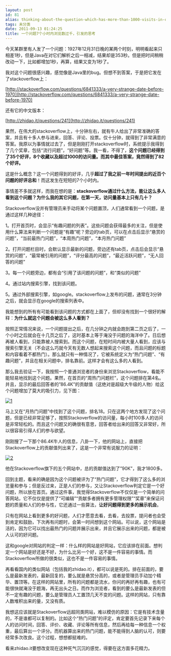 ```yaml
---
layout: post
id: 81
alias: thinking-about-the-question-which-has-more-than-1000-visits-in-one-hour
tags: 未分类
date: 2011-09-13 01:24:25
title: 一个问题7个小时内浏览数过千，引发的思考
---
```


今天某群里有人发了一个问题：1927年12月31日晚的某两个时刻，明明看起来只相差1秒，但是Java在对它们解析之后一相减，结果却是353秒。但是把时间稍稍改动一下，比如都增加1秒，再算，结果又变为1秒了。

我对这个问题很感兴趣，感觉像是Java里的bug。但想不到答案，于是把它发在了stackoverflow上：

[http://stackoverflow.com/questions/6841333/a-very-strange-date-before-1970](http://stackoverflow.com/questions/6841333/a-very-strange-date-before-1970)

还有它的中文版本：

[http://zhidao.it/questions/241](http://zhidao.it/questions/241)

果然，在伟大的stackoverflow上，十分钟左右，就有牛人给出了非常准确的答案，并且有十多人参与进来，回答、评论、投票。仅十分钟，就得到了非常满意的答案。我原以为事情就过去了，但是刚刚打开stackoverflow时，系统提示我得到了几个奖章，包括“流行问题”，“好问题”等。我一看，不得了，**这个问题已经得到了35个好评，8个收藏以及超过1000的访问量。而其中最佳答案，竟然得到了82个好评。<span id="more-81"></span>**

这是什么概念？这一个问题得到的好评，几乎**超过了我之前一年时间提出的近百个问题的好评总和**！而这发生在短短的7个小时内。

事情差不多就这样，而我在想的是：**stackoverflow通过什么方法，能让这么多人看到这个问题？为什么我的其它问题，在第一天，访问量基本上只有几十？**

Stackoverflow没并有管理员来手动将某个问题置顶，人们通常看到一个问题，是通过这样几种途径：

1。打开首页时，会显示“有趣问题的列表”。这些问题会获得最多的关注，但是使用什么算法来判断一个问题是“有趣”呢？旁边的tab页，可以在点击后显示“悬赏的问题”，“当前最热门问题”，“本周热门问题”，“本月热门问题”

2。打开问题栏目时，会默认显示最新的问题，旁边还有tab页，点击后会显示“悬赏的问题”，“最常被引用的问题”，“评分最高的问题”，“最近活跃问题”，“无人回答的问题”

3。每一个问题旁边，都有会“引用了该问题的问题”，和“类似的问题”

4。通过站内搜索引擎，找到该问题。

5。通过外部搜索引擎，如google。stackoverflow上发布的问题，通常在3分钟之后，就会显示在google的搜索列表中。

我能想到的所有有可能看到该问题的方式都在上面了，但却没有找到一个很好的解释：**为什么就这个问题会被这么多人看到？**

按照正常情况来说，一个问题提出之后，在几分钟之内就会跑到第二页之后了，一个小时之后就会在十几页之后了，这时基本上等于淹没于问题的海洋中了。日后想再被人看到，只能靠被人搜索到。而这个问题，在短时间内被大量人看到，应该与搜索引擎无关（不会这么巧就今天有无数人想起来搜索这个问题，而且问题的标题和内容看着不都热门）。那么就只有一种情况了，它被系统定义为“热门问题”、“有趣问题”，并且在相关问题中，排名靠前。这样才会有这么多的人看到。

那么我去验证一下，我按照一个普通浏览者的身份来浏览Stackoverflow，看能不能轻易地找到这个问题。果然，在首页的“周热门问题栏”，这个问题排在第4名。并且，显示的最后回答者的&#8221;86.4K&#8221;的贡献值（这绝对是超级大牛级的人物）给这个问题增加了莫大的吸引力，见下图：

[![1](http://freewind.me/wp-content/uploads/2011/09/1_thumb5.jpg "1")](http://freewind.me/wp-content/uploads/2011/09/15.jpg)

马上又在“月热门问题”中找到了这个问题，排名18。只在这两个地方发现了这个问题，但是已经非常足够了，按照Stackoverflow的访问量，每小时100多人的访问是非常轻松的。而且这个问题又的确很有意思，回答者给出来的回答又非常好，所以很容易引得人们的参与欲望。

刚刚搜了一下那个86.4K牛人的信息，八卦一下，他的网站上，直接把Stackoverflow上的贡献值列出来了，这是一个非常有说服力的证明：

[![2](http://freewind.me/wp-content/uploads/2011/09/2_thumb2.jpg "2")](http://freewind.me/wp-content/uploads/2011/09/22.jpg)

他在Stackoverflow旗下的五个网站中，总的贡献值达到了&#8221;90K&#8221;，我才1800多。

回到主题，看来的确是因为这个问题被评为了“热门问题”，它才得到了这么多的浏览量和参与；但是反过来，正是人们的参与，又让Stackoverflow判定它是一个好问题，所以放在首页。通过这件事，我觉得Stackoverflow不仅仅是一个简单的问答网站，它不仅仅是提供了“可编辑”“贡献多者拥有更多管理权限”“奖章”来保证问题的质量和人们的参与性，它还通过一些算法，**让好问题得到更多的展示机会**。

只有在网站上看到更多的好问题，人们才愿意去看，去看，去投票，提问者也会受到肯定和鼓励，下次再有问题时，会第一时间想到这个网站。可以说，这个网站是活的，因为它可以找出最热门的问题并展示出来，并且它展示出来的问题，都是被人认可的好问题。

这和google对网站的判定一样：什么样的网站是好网站，它应该排在前面。想判定一个网站是好还是不好，为什么比另一个好，这不是一件容易的事情。而Stackoverflow所做的很类似，这也不是一件容易的事情。

再看看国内的类似网站（包括我的zhidao.it），都可以说是死的。排在前面的，要么是最新发表的，最新回复的，要么就是悬赏分高的，或者是管理员手动加个精华、置顶等。在这样的网站里，所有的问题都是流水，你问的再好再有趣，也有可能很快就淹没于题海，再无出头之日。而作为浏览者，看到的要么是最新发表的但不一定有趣的问题，要么是管理员人工置顶几天不变的问题。这样的网站，只有靠人数堆积出来的量，又没有质。

我想这应该就是Stackoverflow远超同类网站，难以模仿的原因：它是有技术含量的，不是谁都可以复制的。比如这个“热门问题”的评定，肯定要首先记录下来每个人的访问时间，回答、评价、收藏、评论等所有信息，然后再给每一种信息一个权重，最后算出一个评分。而机器算出来的热门问题，能不能得到人脑的认可，则要经常多次改良。这个过程，想想都挺难的。

看来zhidao.it要想改变现在这种死气沉沉的感觉，得要在这方面多花精力。
